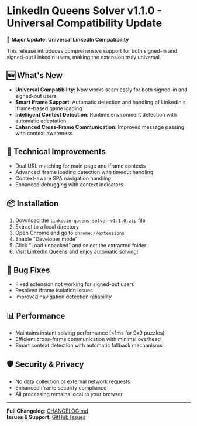 # LinkedIn Queens Solver v1.1.0 - Universal Compatibility Update

🚀 **Major Update: Universal LinkedIn Compatibility**

This release introduces comprehensive support for both signed-in and signed-out LinkedIn users, making the extension truly universal.

## 🆕 What's New
- **Universal Compatibility**: Now works seamlessly for both signed-in and signed-out users
- **Smart Iframe Support**: Automatic detection and handling of LinkedIn's iframe-based game loading
- **Intelligent Context Detection**: Runtime environment detection with automatic adaptation
- **Enhanced Cross-Frame Communication**: Improved message passing with context awareness

## 🔧 Technical Improvements
- Dual URL matching for main page and iframe contexts
- Advanced iframe loading detection with timeout handling
- Context-aware SPA navigation handling
- Enhanced debugging with context indicators

## 📦 Installation
1. Download the `linkedin-queens-solver-v1.1.0.zip` file
2. Extract to a local directory
3. Open Chrome and go to `chrome://extensions`
4. Enable "Developer mode"
5. Click "Load unpacked" and select the extracted folder
6. Visit LinkedIn Queens and enjoy automatic solving!

## 🐛 Bug Fixes
- Fixed extension not working for signed-out users
- Resolved iframe isolation issues
- Improved navigation detection reliability

## 📊 Performance
- Maintains instant solving performance (<1ms for 9x9 puzzles)
- Efficient cross-frame communication with minimal overhead
- Smart context detection with automatic fallback mechanisms

## 🛡️ Security & Privacy
- No data collection or external network requests
- Enhanced iframe security compliance
- All processing remains local to your browser

---

**Full Changelog**: [CHANGELOG.md](https://github.com/XaJason/linkedin-queens-solver/blob/main/docs/CHANGELOG.md)  
**Issues & Support**: [GitHub Issues](https://github.com/XaJason/linkedin-queens-solver/issues)
